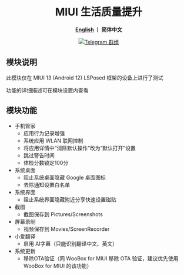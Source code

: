 <div align="center">
   <h1>MIUI 生活质量提升</h1>
   <p>
       <b><a href="https://github.com/Xposed-Modules-Repo/io.github.chsbuffer.miuihelper/blob/main/README_EN.md">English</a>  丨 简体中文</b>
   </p>
   <a href="https://t.me/miuiqol"><img alt="Telegram 群组" src="https://img.shields.io/badge/Join-Telegram-blue.svg?logo=telegram"></a>
</div>

## 模块说明
此模块仅在 MIUI 13 (Android 12) LSPosed 框架的设备上进行了测试

功能的详细描述可在模块设置内查看

## 模块功能
- 手机管家
  - 应用行为记录增强
  - 系统应用 WLAN 联网控制
  - 将应用详情中“消除默认操作”改为“默认打开”设置
  - 跳过警告时间
  - 体检分数锁定100分
- 系统桌面
  - 阻止系统桌面隐藏 Google 桌面图标
  - 去除通知设置白名单
- 系统界面
  - 阻止系统界面隐藏附近分享快速设置磁贴
- 截图
  - 截图保存到 Pictures/Screenshots
- 屏幕录制
  - 视频保存到 Movies/ScreenRecorder
- 小爱翻译
  - 启用 AI字幕（只能识别翻译中文、英文）
- 系统更新
  - 移除OTA验证（同 WooBox for MIUI 移除 OTA 验证，建议优先使用 WooBox for MIUI 的该功能）